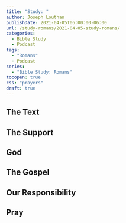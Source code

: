 ```yaml
---
title: "Study: "
author: Joseph Louthan
publishDate: 2021-04-05T06:00:00-06:00
url: /study-romans/2021-04-05-study-romans/
categories:
  - Bible Study
  - Podcast
tags:
  - "Romans"
  - Podcast
series:
  - "Bible Study: Romans"
tocopen: true
css: "prayers"
draft: true
---
```

## The Text

## The Support

## God

## The Gospel

## Our Responsibility

## Pray

<div style="font-variant: small-caps;">

</div>

```text

```
